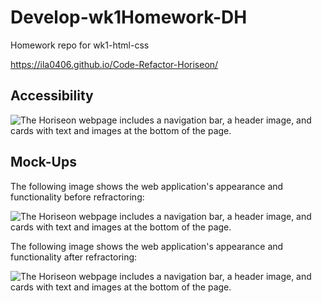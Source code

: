 # Develop-wk1Homework-DH
Homework repo for wk1-html-css 

https://ila0406.github.io/Code-Refactor-Horiseon/

## Accessibility
![The Horiseon webpage includes a navigation bar, a header image, and cards with text and images at the bottom of the page.](./assets/images/Accessibility.png)

## Mock-Ups

The following image shows the web application's appearance and functionality before refractoring:

![The Horiseon webpage includes a navigation bar, a header image, and cards with text and images at the bottom of the page.](./assets/images/01-html-css-git-homework-demo.png)

The following image shows the web application's appearance and functionality after refractoring:

![The Horiseon webpage includes a navigation bar, a header image, and cards with text and images at the bottom of the page.](./assets/images/01-html-css-git-homework-refractor.png)